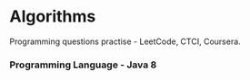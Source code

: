 # Algorithms

Programming questions practise - LeetCode, CTCI, Coursera.

### Programming Language - Java 8
